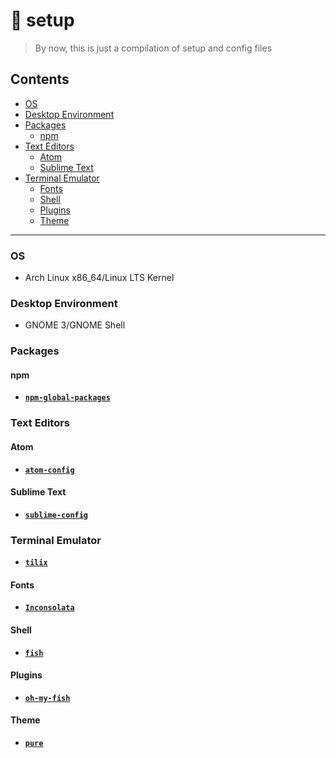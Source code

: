 # :construction_worker: setup

> By now, this is just a compilation of setup and config files

## Contents

- [OS](#os)
- [Desktop Environment](#desktop-environment)
- [Packages](#packages)
  - [npm](#npm)
 - [Text Editors](#text-editors)
   - [Atom](#atom)
   - [Sublime Text](#sublime-text)
 - [Terminal Emulator](#terminal-emulator)
   - [Fonts](#fonts)
   - [Shell](#shell)
   - [Plugins](#plugins)
   - [Theme](#theme)

---

### OS

- Arch Linux x86_64/Linux LTS Kernel

### Desktop Environment

- GNOME 3/GNOME Shell

### Packages

#### npm

- [**`npm-global-packages`**](https://github.com/nhquiroz/npm-global-packages/)

### Text Editors

#### Atom

- [**`atom-config`**](https://github.com/nhquiroz/atom-config)

#### Sublime Text

- [**`sublime-config`**](https://github.com/nhquiroz/sublime-config)

### Terminal Emulator

- [**`tilix`**](https://gnunn1.github.io/tilix-web/)

#### Fonts

- [**`Inconsolata`**](http://levien.com/type/myfonts/inconsolata.html)

#### Shell

- [**`fish`**](https://gnunn1.github.io/tilix-web/)

#### Plugins

- [**`oh-my-fish`**](https://github.com/oh-my-fish/oh-my-fish/)

#### Theme

- [**`pure`**](https://gnunn1.github.io/tilix-web/)


 
